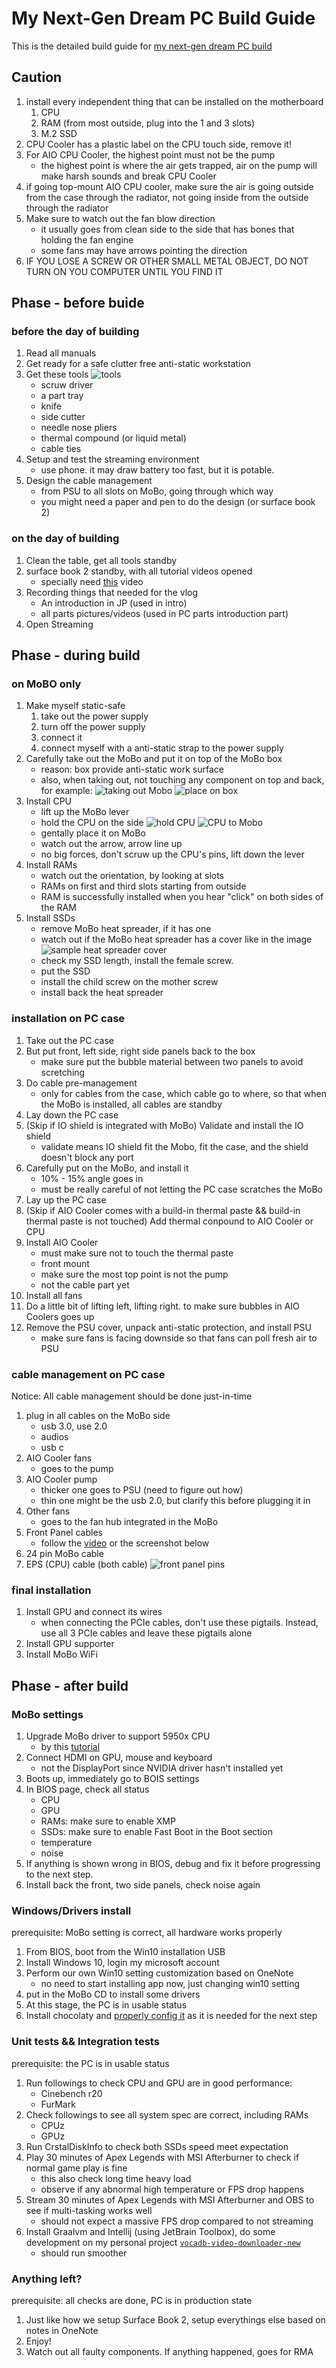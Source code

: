 # My Next-Gen Dream PC Build Guide

This is the detailed build guide for [my next-gen dream PC build](https://ca.pcpartpicker.com/user/CXwudi/saved/#view=MqFGGX)

## Caution

1. install every independent thing that can be installed on the motherboard
   1. CPU
   2. RAM (from most outside, plug into the 1 and 3 slots)
   3. M.2 SSD
2. CPU Cooler has a plastic label on the CPU touch side, remove it!
3. For AIO CPU Cooler, the highest point must not be the pump
   - the highest point is where the air gets trapped, air on the pump will make harsh sounds and break CPU Cooler
4. if going top-mount AIO CPU cooler, make sure the air is going outside from the case through the radiator, not going inside from the outside through the radiator
5. Make sure to watch out the fan blow direction
   - it usually goes from clean side to the side that has bones that holding the fan engine
   - some fans may have arrows pointing the direction
6. IF YOU LOSE A SCREW OR OTHER SMALL METAL OBJECT, DO NOT TURN ON YOU COMPUTER UNTIL YOU FIND IT

## Phase - before buide

### before the day of building

1. Read all manuals
2. Get ready for a safe clutter free anti-static workstation
3. Get these tools
![tools](./Screenshot%202021-08-11%20001202.png)
   - scruw driver
   - a part tray
   - knife
   - side cutter
   - needle nose pliers
   - thermal compound (or liquid metal)
   - cable ties
4. Setup and test the streaming environment
   - use phone. it may draw battery too fast, but it is potable.
5. Design the cable management
   - from PSU to all slots on MoBo, going through which way
   - you might need a paper and pen to do the design (or surface book 2)

### on the day of building

1. Clean the table, get all tools standby
2. surface book 2 standby, with all tutorial videos opened
   - specially need [this](https://www.youtube.com/watch?v=PXaLc9AYIcg) video
3. Recording things that needed for the vlog
   - An introduction in JP (used in intro)
   - all parts pictures/videos (used in PC parts introduction part)
4. Open Streaming

## Phase - during build

### on MoBO only

1. Make myself static-safe
   1. take out the power supply
   2. turn off the power supply
   3. connect it
   4. connect myself with a anti-static strap to the power supply
2. Carefully take out the MoBo and put it on top of the MoBo box
   - reason: box provide anti-static work surface
   - also, when taking out, not touching any component on top and back, for example:
![taking out Mobo](./Screenshot%202021-08-15%20180651.png)
![place on box](./Screenshot%202021-08-15%20180812.png)
3. Install CPU
   - lift up the MoBo lever
   - hold the CPU on the side
![hold CPU](./Screenshot%202021-08-15%20181129.png)
![CPU to Mobo](Screenshot%202021-08-15%20181225.png)
   - gentally place it on MoBo
   - watch out the arrow, arrow line up
   - no big forces, don't scruw up the CPU's pins, lift down the lever
4. Install RAMs
   - watch out the orientation, by looking at slots
   - RAMs on first and third slots starting from outside
   - RAM is successfully installed when you hear "click" on both sides of the RAM
5. Install SSDs
   - remove MoBo heat spreader, if it has one
   - watch out if the MoBo heat spreader has a cover like in the image
![sample heat spreader cover](./Screenshot%202021-08-15%20181707.png)
   - check my SSD length, install the female screw.
   - put the SSD
   - install the child screw on the mother screw 
   - install back the heat spreader

### installation on PC case

1. Take out the PC case
2. But put front, left side, right side panels back to the box
   - make sure put the bubble material between two panels to avoid scretching
3. Do cable pre-management
   - only for cables from the case, which cable go to where, so that when the MoBo is installed, all cables are standby
4. Lay down the PC case
5. (Skip if IO shield is integrated with MoBo) Validate and install the IO shield
   - validate means IO shield fit the Mobo, fit the case, and the shield doesn't block any port
6. Carefully put on the MoBo, and install it
   - 10% - 15% angle goes in
   - must be really careful of not letting the PC case scratches the MoBo
7. Lay up the PC case
8. (Skip if AIO Cooler comes with a build-in thermal paste && build-in thermal paste is not touched) Add thermal conpound to AIO Cooler or CPU
9. Install AIO Cooler
   - must make sure not to touch the thermal paste
   - front mount
   - make sure the most top point is not the pump
   - not the cable part yet
10. Install all fans
11. Do a little bit of lifting left, lifting right. to make sure bubbles in AIO Coolers goes up
12. Remove the PSU cover, unpack anti-static protection, and install PSU
    - make sure fans is facing downside so that fans can poll fresh air to PSU

### cable management on PC case

Notice: All cable management should be done just-in-time

1. plug in all cables on the MoBo side
   - usb 3.0, use 2.0
   - audios
   - usb c
2. AIO Cooler fans
   - goes to the pump
3. AIO Cooler pump
   - thicker one goes to PSU (need to figure out how)
   - thin one might be the usb 2.0, but clarify this before plugging it in
4. Other fans
   - goes to the fan hub integrated in the MoBo
5. Front Panel cables
   - follow the [video](https://youtu.be/PXaLc9AYIcg?t=2978) or the screenshot below
6. 24 pin MoBo cable
7. EPS (CPU) cable (both cable)
![front panel pins](Screenshot%202021-08-16%20180348.png)

### final installation

1. Install GPU and connect its wires
   - when connecting the PCIe cables, don't use these pigtails. Instead, use all 3 PCIe cables and leave these pigtails alone
2. Install GPU supporter
3. Install MoBo WiFi

## Phase - after build

### MoBo settings

1. Upgrade MoBo driver to support 5950x CPU
   - by this [tutorial](https://www.youtube.com/watch?v=OmxphAtiSl0)
2. Connect HDMI on GPU, mouse and keyboard
   - not the DisplayPort since NVIDIA driver hasn't installed yet
3. Boots up, immediately go to BOIS settings
4. In BIOS page, check all status
   - CPU
   - GPU
   - RAMs: make sure to enable XMP
   - SSDs: make sure to enable Fast Boot in the Boot section
   - temperature
   - noise
5. If anything is shown wrong in BIOS, debug and fix it before progressing to the next step.
6. Install back the front, two side panels, check noise again

### Windows/Drivers install

prerequisite: MoBo setting is correct, all hardware works properly

1. From BIOS, boot from the Win10 installation USB
2. Install Windows 10, login my microsoft account
3. Perform our own Win10 setting customization based on OneNote
   - no need to start installing app now, just changing win10 setting
4. put in the MoBo CD to install some drivers
5. At this stage, the PC is in usable status
6. Install chocolaty and [properly config it](https://stackoverflow.com/a/45019227/8529009) as it is needed for the next step

### Unit tests && Integration tests

prerequisite: the PC is in usable status

1. Run followings to check CPU and GPU are in good performance:
   - Cinebench r20
   - FurMark
2. Check followings to see all system spec are correct, including RAMs
   - CPUz
   - GPUz
3. Run CrstalDiskInfo to check both SSDs speed meet expectation
4. Play 30 minutes of Apex Legends with MSI Afterburner to check if normal game play is fine
   - this also check long time heavy load
   - observe if any abnormal high temperature or FPS drop happens
5. Stream 30 minutes of Apex Legends with MSI Afterburner and OBS to see if multi-tasking works well
   - should not expect a massive FPS drop compared to not streaming
6. Install Graalvm and Intellij (using JetBrain Toolbox), do some development on my personal project [`vocadb-video-downloader-new`](https://github.com/CXwudi/vocadb-video-downloader-new)
   - should run smoother

### Anything left?

prerequisite: all checks are done, PC is in production state

1. Just like how we setup Surface Book 2, setup everythings else based on notes in OneNote
2. Enjoy!
3. Watch out all faulty components. If anything happened, goes for RMA
